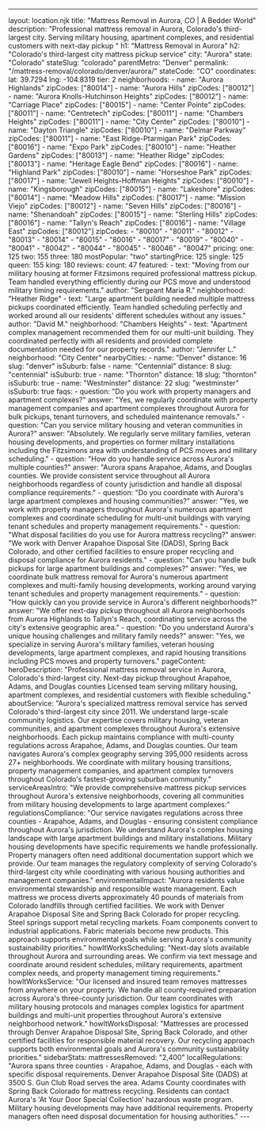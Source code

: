 ---
layout: location.njk
title: "Mattress Removal in Aurora, CO | A Bedder World"
description: "Professional mattress removal in Aurora, Colorado's third-largest city. Serving military housing, apartment complexes, and residential customers with next-day pickup " h1: "Mattress Removal in Aurora" h2: "Colorado's third-largest city mattress pickup service"
city: "Aurora" state: "Colorado" stateSlug: "colorado" parentMetro: "Denver"
permalink: "/mattress-removal/colorado/denver/aurora/" stateCode: "CO" coordinates: lat: 39.7294 lng: -104.8319 tier: 2 neighborhoods: - name: "Aurora Highlands" zipCodes: ["80014"] - name: "Aurora Hills" zipCodes: ["80012"] - name: "Aurora Knolls-Hutchinson Heights" zipCodes: ["80012"] - name: "Carriage Place" zipCodes: ["80015"] - name: "Center Pointe" zipCodes: ["80011"] - name: "Centretech" zipCodes: ["80011"] - name: "Chambers Heights" zipCodes: ["80011"] - name: "City Center" zipCodes: ["80010"] - name: "Dayton Triangle" zipCodes: ["80010"] - name: "Delmar Parkway" zipCodes: ["80011"] - name: "East Ridge-Ptarmigan Park" zipCodes: ["80016"] - name: "Expo Park" zipCodes: ["80010"] - name: "Heather Gardens" zipCodes: ["80013"] - name: "Heather Ridge" zipCodes: ["80013"] - name: "Heritage Eagle Bend" zipCodes: ["80016"] - name: "Highland Park" zipCodes: ["80010"] - name: "Horseshoe Park" zipCodes: ["80017"] - name: "Jewell Heights-Hoffman Heights" zipCodes: ["80010"] - name: "Kingsborough" zipCodes: ["80015"] - name: "Lakeshore" zipCodes: ["80014"] - name: "Meadow Hills" zipCodes: ["80017"] - name: "Mission Viejo" zipCodes: ["80012"] - name: "Seven Hills" zipCodes: ["80016"] - name: "Shenandoah" zipCodes: ["80015"] - name: "Sterling Hills" zipCodes: ["80016"] - name: "Tallyn's Reach" zipCodes: ["80016"] - name: "Village East" zipCodes: ["80012"] zipCodes: - "80010" - "80011" - "80012" - "80013" - "80014" - "80015" - "80016" - "80017" - "80019" - "80040" - "80041" - "80042" - "80044" - "80045" - "80046" - "80047" pricing: one: 125 two: 155 three: 180 mostPopular: "two" startingPrice: 125 single: 125 queen: 155 king: 180 reviews: count: 47 featured: - text: "Moving from our military housing at former Fitzsimons required professional mattress pickup. Team handled everything efficiently during our PCS move and understood military timing requirements." author: "Sergeant Maria R." neighborhood: "Heather Ridge" - text: "Large apartment building needed multiple mattress pickups coordinated efficiently. Team handled scheduling perfectly and worked around all our residents' different schedules without any issues." author: "David M." neighborhood: "Chambers Heights" - text: "Apartment complex management recommended them for our multi-unit building. They coordinated perfectly with all residents and provided complete documentation needed for our property records." author: "Jennifer L." neighborhood: "City Center" nearbyCities: - name: "Denver" distance: 16 slug: "denver" isSuburb: false - name: "Centennial" distance: 8 slug: "centennial" isSuburb: true - name: "Thornton" distance: 18 slug: "thornton" isSuburb: true - name: "Westminster" distance: 22 slug: "westminster" isSuburb: true faqs: - question: "Do you work with property managers and apartment complexes?" answer: "Yes, we regularly coordinate with property management companies and apartment complexes throughout Aurora for bulk pickups, tenant turnovers, and scheduled maintenance removals." - question: "Can you service military housing and veteran communities in Aurora?" answer: "Absolutely. We regularly serve military families, veteran housing developments, and properties on former military installations including the Fitzsimons area with understanding of PCS moves and military scheduling." - question: "How do you handle service across Aurora's multiple counties?" answer: "Aurora spans Arapahoe, Adams, and Douglas counties. We provide consistent service throughout all Aurora neighborhoods regardless of county jurisdiction and handle all disposal compliance requirements." - question: "Do you coordinate with Aurora's large apartment complexes and housing communities?" answer: "Yes, we work with property managers throughout Aurora's numerous apartment complexes and coordinate scheduling for multi-unit buildings with varying tenant schedules and property management requirements." - question: "What disposal facilities do you use for Aurora mattress recycling?" answer: "We work with Denver Arapahoe Disposal Site (DADS), Spring Back Colorado, and other certified facilities to ensure proper recycling and disposal compliance for Aurora residents." - question: "Can you handle bulk pickups for large apartment buildings and complexes?" answer: "Yes, we coordinate bulk mattress removal for Aurora's numerous apartment complexes and multi-family housing developments, working around varying tenant schedules and property management requirements." - question: "How quickly can you provide service in Aurora's different neighborhoods?" answer: "We offer next-day pickup throughout all Aurora neighborhoods from Aurora Highlands to Tallyn's Reach, coordinating service across the city's extensive geographic area." - question: "Do you understand Aurora's unique housing challenges and military family needs?" answer: "Yes, we specialize in serving Aurora's military families, veteran housing developments, large apartment complexes, and rapid housing transitions including PCS moves and property turnovers." pageContent: heroDescription: "Professional mattress removal service in Aurora, Colorado's third-largest city. Next-day pickup throughout Arapahoe, Adams, and Douglas counties Licensed team serving military housing, apartment complexes, and residential customers with flexible scheduling." aboutService: "Aurora's specialized mattress removal service has served Colorado's third-largest city since 2011. We understand large-scale community logistics. Our expertise covers military housing, veteran communities, and apartment complexes throughout Aurora's extensive neighborhoods. Each pickup maintains compliance with multi-county regulations across Arapahoe, Adams, and Douglas counties. Our team navigates Aurora's complex geography serving 395,000 residents across 27+ neighborhoods. We coordinate with military housing transitions, property management companies, and apartment complex turnovers throughout Colorado's fastest-growing suburban community." serviceAreasIntro: "We provide comprehensive mattress pickup services throughout Aurora's extensive neighborhoods, covering all communities from military housing developments to large apartment complexes:" regulationsCompliance: "Our service navigates regulations across three counties - Arapahoe, Adams, and Douglas - ensuring consistent compliance throughout Aurora's jurisdiction. We understand Aurora's complex housing landscape with large apartment buildings and military installations. Military housing developments have specific requirements we handle professionally. Property managers often need additional documentation support which we provide. Our team manages the regulatory complexity of serving Colorado's third-largest city while coordinating with various housing authorities and management companies." environmentalImpact: "Aurora residents value environmental stewardship and responsible waste management. Each mattress we process diverts approximately 40 pounds of materials from Colorado landfills through certified facilities. We work with Denver Arapahoe Disposal Site and Spring Back Colorado for proper recycling. Steel springs support metal recycling markets. Foam components convert to industrial applications. Fabric materials become new products. This approach supports environmental goals while serving Aurora's community sustainability priorities." howItWorksScheduling: "Next-day slots available throughout Aurora and surrounding areas. We confirm via text message and coordinate around resident schedules, military requirements, apartment complex needs, and property management timing requirements." howItWorksService: "Our licensed and insured team removes mattresses from anywhere on your property. We handle all county-required preparation across Aurora's three-county jurisdiction. Our team coordinates with military housing protocols and manages complex logistics for apartment buildings and multi-unit properties throughout Aurora's extensive neighborhood network." howItWorksDisposal: "Mattresses are processed through Denver Arapahoe Disposal Site, Spring Back Colorado, and other certified facilities for responsible material recovery. Our recycling approach supports both environmental goals and Aurora's community sustainability priorities." sidebarStats: mattressesRemoved: "2,400" localRegulations: "Aurora spans three counties - Arapahoe, Adams, and Douglas - each with specific disposal requirements. Denver Arapahoe Disposal Site (DADS) at 3500 S. Gun Club Road serves the area. Adams County coordinates with Spring Back Colorado for mattress recycling. Residents can contact Aurora's 'At Your Door Special Collection' hazardous waste program. Military housing developments may have additional requirements. Property managers often need disposal documentation for housing authorities." ---